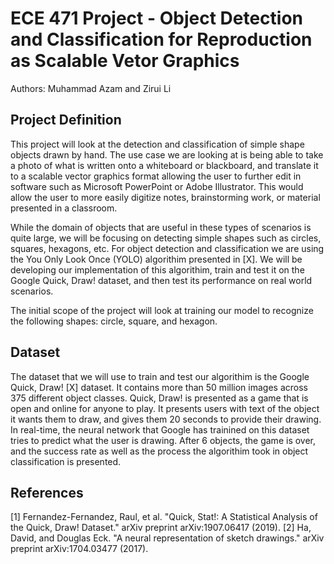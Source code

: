 # ECE 471 Project - Object Detection and Classification for Reproduction as Scalable Vetor Graphics
Authors: Muhammad Azam and Zirui Li

## Project Definition
This project will look at the detection and classification of simple shape objects drawn by hand. The use case we are looking at is being able to take a photo of what is written onto a whiteboard or blackboard, and translate it to a scalable vector graphics format allowing the user to further edit in software such as Microsoft PowerPoint or Adobe Illustrator. This would allow the user to more easily digitize  notes, brainstorming work, or material presented in a classroom. 

While the domain of objects that are useful in these types of scenarios is quite large, we will be focusing on detecting simple shapes such as circles, squares, hexagons, etc. For object detection and classification we are using the You Only Look Once (YOLO) algorithim presented in [X].  We will be developing our implementation of this algorithim, train and test it on the Google Quick, Draw! dataset, and then test its performance on real world scenarios.

The initial scope of the project will look at training our model to recognize the following shapes: circle, square, and hexagon.

## Dataset
The dataset that we will use to train and test our algorithim is the Google Quick, Draw! [X] dataset. It contains more than 50 million images across 375 different object classes. Quick, Draw! is presented as a game that is open and online for anyone to play. It presents users with text of the object it wants them to draw, and gives them 20 seconds to provide their drawing. In real-time, the neural network that Google has trainined on this dataset tries to predict what the user is drawing. After 6 objects, the game is over, and the success rate as well as the process the algorithim took in object classification is presented. 

## References
[1] Fernandez-Fernandez, Raul, et al. "Quick, Stat!: A Statistical Analysis of the Quick, Draw! Dataset." arXiv preprint arXiv:1907.06417 (2019).
[2] Ha, David, and Douglas Eck. "A neural representation of sketch drawings." arXiv preprint arXiv:1704.03477 (2017).
